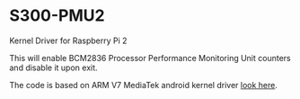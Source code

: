 # S300-PMU2
Kernel Driver for Raspberry Pi 2

This will enable BCM2836 Processor Performance Monitoring Unit counters and disable it upon exit. 

The code is based on ARM V7 MediaTek android kernel driver [look here](https://android.googlesource.com/kernel/mediatek/+/045e24819c0deb2fe15306b8d38060beadb56d2f/drivers/misc/mediatek/met/core/v7_pmu_hw.c). 

